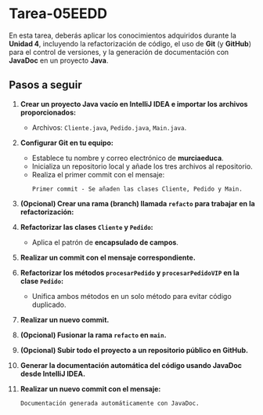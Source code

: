 # Tarea-05EEDD
En esta tarea, deberás aplicar los conocimientos adquiridos durante la **Unidad 4**, incluyendo la refactorización de código, el uso de **Git** (y **GitHub**) para el control de versiones, y la generación de documentación con **JavaDoc** en un proyecto **Java**.

## Pasos a seguir

1. **Crear un proyecto Java vacío en IntelliJ IDEA e importar los archivos proporcionados:**
   - Archivos: `Cliente.java`, `Pedido.java`, `Main.java`.

2. **Configurar Git en tu equipo:**
   - Establece tu nombre y correo electrónico de **murciaeduca**.
   - Inicializa un repositorio local y añade los tres archivos al repositorio.
   - Realiza el primer commit con el mensaje: 
     ```
     Primer commit - Se añaden las clases Cliente, Pedido y Main.
     ```

3. **(Opcional) Crear una rama (branch) llamada `refacto` para trabajar en la refactorización:**

4. **Refactorizar las clases `Cliente` y `Pedido`:**
   - Aplica el patrón de **encapsulado de campos**.

5. **Realizar un commit con el mensaje correspondiente.**

6. **Refactorizar los métodos `procesarPedido` y `procesarPedidoVIP` en la clase `Pedido`:**
   - Unifica ambos métodos en un solo método para evitar código duplicado.

7. **Realizar un nuevo commit.**

8. **(Opcional) Fusionar la rama `refacto` en `main`.**

9. **(Opcional) Subir todo el proyecto a un repositorio público en GitHub.**

10. **Generar la documentación automática del código usando JavaDoc desde IntelliJ IDEA.**

11. **Realizar un nuevo commit con el mensaje:**
    ```
    Documentación generada automáticamente con JavaDoc.
    ```
